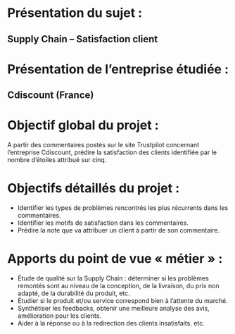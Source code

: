 # Présentation du sujet :
## Supply Chain – Satisfaction client

# Présentation de l’entreprise étudiée : 
## Cdiscount (France)

# Objectif global du projet : 
A partir des commentaires postés sur le site Trustpilot concernant l’entreprise Cdiscount, prédire la satisfaction des clients identifiée par le nombre d’étoiles attribué sur cinq.

# Objectifs détaillés du projet : 
 - Identifier les types de problèmes rencontrés les plus récurrents dans les commentaires.
 - Identifier les motifs de satisfaction dans les commentaires.
 - Prédire la note que va attribuer un client à partir de son commentaire.

# Apports du point de vue « métier » :
 - Étude de qualité sur la Supply Chain : déterminer si les problèmes remontés sont au niveau de la conception, de la livraison, du prix non adapté, de la durabilité du produit, etc.
 - Étudier si le produit et/ou service correspond bien à l’attente du marché.
 - Synthétiser les feedbacks, obtenir une meilleure analyse des avis, amélioration pour les clients.
 - Aider à la réponse ou à la redirection des clients insatisfaits.
etc. 


